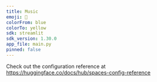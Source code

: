```yaml
---
title: Music
emoji: 🐨
colorFrom: blue
colorTo: yellow
sdk: streamlit
sdk_version: 1.30.0
app_file: main.py
pinned: false
---
```


Check out the configuration reference at https://huggingface.co/docs/hub/spaces-config-reference
